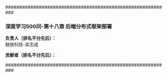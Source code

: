 ###########################################################

### 深度学习500问-第十八章 后端分布式框架部署

**负责人（排名不分先后）：**  
魅族科技-梁志成 


**贡献者（排名不分先后）：**  

###########################################################
